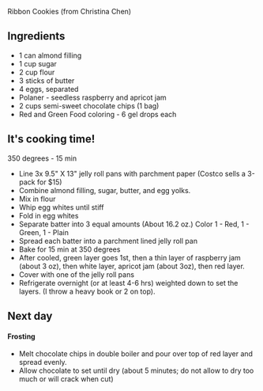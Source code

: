 Ribbon Cookies (from Christina Chen)

## Ingredients
- 1 can almond filling
- 1 cup sugar
- 2 cup flour
- 3 sticks of butter
- 4 eggs, separated
- Polaner - seedless raspberry and apricot jam
- 2 cups semi-sweet chocolate chips (1 bag)
- Red and Green Food coloring - 6 gel drops each

## It's cooking time!
350 degrees - 15 min 

- Line 3x 9.5" X 13" jelly roll pans with parchment paper (Costco sells a 3-pack for $15)
- Combine almond filling, sugar, butter, and egg yolks. 
- Mix in flour
- Whip egg whites until stiff
- Fold in egg whites
- Separate batter into 3 equal amounts (About 16.2 oz.) Color 1 - Red, 1 - Green, 1 - Plain
- Spread each batter into a parchment lined jelly roll pan
- Bake for 15 min at 350 degrees
- After cooled, green layer goes 1st, then a thin layer of raspberry jam (about 3 oz), then white layer, apricot jam (about 3oz), then red layer.
- Cover with one of the jelly roll pans
- Refrigerate overnight (or at least 4-6 hrs) weighted down to set the layers. (I throw a heavy book or 2 on top).

## Next day

#### Frosting
- Melt chocolate chips in double boiler and pour over top of red layer and spread evenly. 
- Allow chocolate to set until dry (about 5 minutes; do not allow to dry too much or will crack when cut) 
